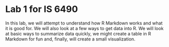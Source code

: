 # Lab 1 for IS 6490
In this lab, we will attempt to understand how R Markdown works and what it is good for. We will also look at a few ways to get data into R. We will look at basic ways to summarize data quickly, we might create a table in R Markdown for fun and, finally, will create a small visualization.